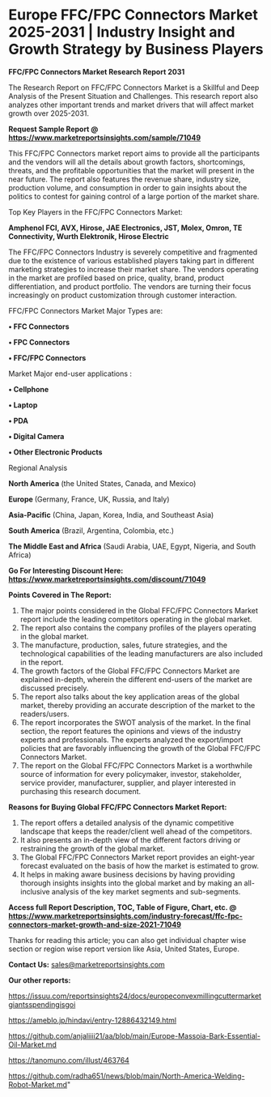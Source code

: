 # Europe FFC/FPC Connectors Market 2025-2031 | Industry Insight and Growth Strategy by Business Players

<strong>FFC/FPC Connectors Market Research Report 2031</strong>

The Research Report on FFC/FPC Connectors Market is a Skillful and Deep Analysis of the Present Situation and Challenges. This research report also analyzes other important trends and market drivers that will affect market growth over 2025-2031.

<strong>Request Sample Report @ <a href=https://www.marketreportsinsights.com/sample/71049>https://www.marketreportsinsights.com/sample/71049</a></strong>

This FFC/FPC Connectors market report aims to provide all the participants and the vendors will all the details about growth factors, shortcomings, threats, and the profitable opportunities that the market will present in the near future. The report also features the revenue share, industry size, production volume, and consumption in order to gain insights about the politics to contest for gaining control of a large portion of the market share.

Top Key Players in the FFC/FPC Connectors Market:

<strong>Amphenol FCI, AVX, Hirose, JAE Electronics, JST, Molex, Omron, TE Connectivity, Wurth Elektronik, Hirose Electric</strong>

The FFC/FPC Connectors Industry is severely competitive and fragmented due to the existence of various established players taking part in different marketing strategies to increase their market share. The vendors operating in the market are profiled based on price, quality, brand, product differentiation, and product portfolio. The vendors are turning their focus increasingly on product customization through customer interaction.

FFC/FPC Connectors Market Major Types are:

<strong>• FFC Connectors

• FPC Connectors

• FFC/FPC Connectors</strong>

Market Major end-user applications :

<strong>• Cellphone

• Laptop

• PDA

• Digital Camera

• Other Electronic Products</strong>

Regional Analysis

</u><strong><b>North America</b></strong> (the United States, Canada, and Mexico)

<strong><b>Europe </b></strong>(Germany, France, UK, Russia, and Italy)

<strong><b>Asia-Pacific</b></strong> (China, Japan, Korea, India, and Southeast Asia)

<strong><b>South America</b></strong> (Brazil, Argentina, Colombia, etc.)

<strong><b>The Middle East and Africa</b></strong> (Saudi Arabia, UAE, Egypt, Nigeria, and South Africa)

<strong>Go For Interesting Discount Here: <a href=https://www.marketreportsinsights.com/discount/71049>https://www.marketreportsinsights.com/discount/71049</a></strong>

<strong>Points Covered in The Report:</strong>
<ol>
  <li>The major points considered in the Global FFC/FPC Connectors Market report include the leading competitors operating in the global market.</li>
  <li>The report also contains the company profiles of the players operating in the global market.</li>
  <li>The manufacture, production, sales, future strategies, and the technological capabilities of the leading manufacturers are also included in the report.</li>
  <li>The growth factors of the Global FFC/FPC Connectors Market are explained in-depth, wherein the different end-users of the market are discussed precisely.</li>
  <li>The report also talks about the key application areas of the global market, thereby providing an accurate description of the market to the readers/users.</li>
  <li>The report incorporates the SWOT analysis of the market. In the final section, the report features the opinions and views of the industry experts and professionals. The experts analyzed the export/import policies that are favorably influencing the growth of the Global FFC/FPC Connectors Market.</li>
  <li>The report on the Global FFC/FPC Connectors Market is a worthwhile source of information for every policymaker, investor, stakeholder, service provider, manufacturer, supplier, and player interested in purchasing this research document.</li>
</ol>
<strong>Reasons for Buying Global FFC/FPC Connectors Market Report:</strong>

<ol>
  <li>The report offers a detailed analysis of the dynamic competitive landscape that keeps the reader/client well ahead of the competitors.</li>
  <li>It also presents an in-depth view of the different factors driving or restraining the growth of the global market.</li>
  <li>The Global FFC/FPC Connectors Market report provides an eight-year forecast evaluated on the basis of how the market is estimated to grow.</li>
  <li>It helps in making aware business decisions by having providing thorough insights insights into the global market and by making an all-inclusive analysis of the key market segments and sub-segments.</li>
</ol>
<strong>Access full Report Description, TOC, Table of Figure, Chart, etc. @ <a href=https://www.marketreportsinsights.com/industry-forecast/ffc-fpc-connectors-market-growth-and-size-2021-71049>https://www.marketreportsinsights.com/industry-forecast/ffc-fpc-connectors-market-growth-and-size-2021-71049</a></strong>


Thanks for reading this article; you can also get individual chapter wise section or region wise report version like Asia, United States, Europe.

<strong>Contact Us:</strong>
sales@marketreportsinsights.com

<strong>Our other reports:</strong>

<a href=https://issuu.com/reportsinsights24/docs/europeconvexmillingcuttermarketgiantsspendingisgoi>https://issuu.com/reportsinsights24/docs/europeconvexmillingcuttermarketgiantsspendingisgoi</a>

<a href=https://ameblo.jp/hindavi/entry-12886432149.html>https://ameblo.jp/hindavi/entry-12886432149.html</a>

<a href=https://github.com/anjaliiii21/aa/blob/main/Europe-Massoia-Bark-Essential-Oil-Market.md>https://github.com/anjaliiii21/aa/blob/main/Europe-Massoia-Bark-Essential-Oil-Market.md</a>

<a href=https://tanomuno.com/illust/463764>https://tanomuno.com/illust/463764</a>

<a href=https://github.com/radha651/news/blob/main/North-America-Welding-Robot-Market.md>https://github.com/radha651/news/blob/main/North-America-Welding-Robot-Market.md</a>"
